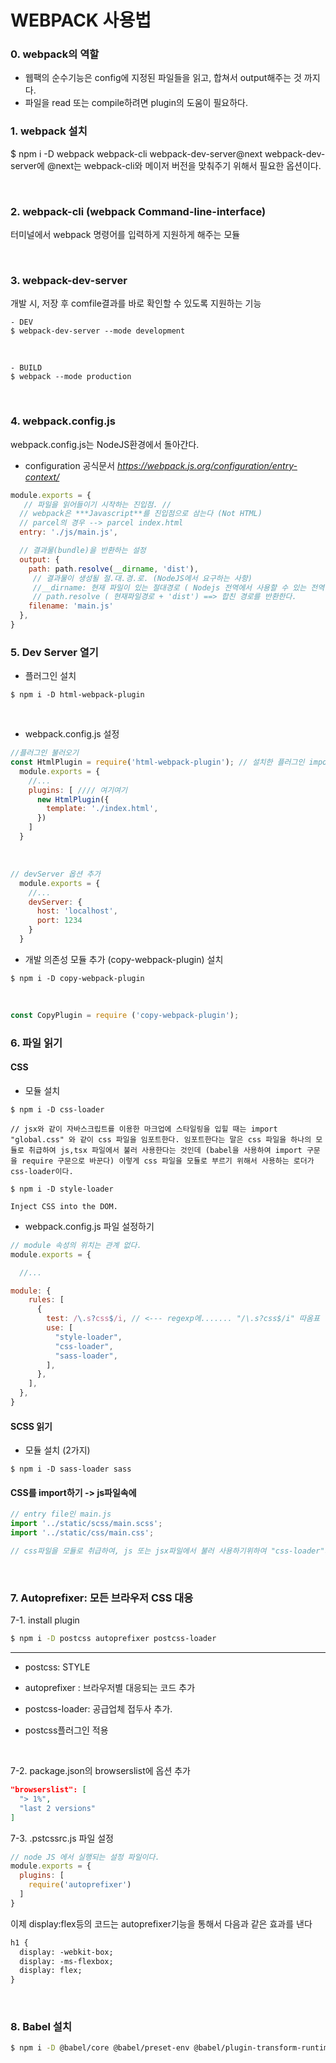 # WEBPACK 사용법

### 0. webpack의 역할
- 웹팩의 순수기능은 config에 지정된 파일들을 읽고, 합쳐서 output해주는 것 까지다.
- 파일을 read 또는 compile하려면 plugin의 도움이 필요하다.

### 1. webpack 설치 <br>
$ npm i -D webpack webpack-cli webpack-dev-server@next
webpack-dev-server에 @next는 webpack-cli와 메이저 버전을 맞춰주기 위해서 필요한 옵션이다.

<br>


### 2. webpack-cli (webpack Command-line-interface)
터미널에서 webpack 명령어를 입력하게 지원하게 해주는 모듈

<br>


### 3. webpack-dev-server <br>
개발 시, 저장 후 comfile결과를 바로 확인할 수 있도록 지원하는 기능
```plain
- DEV
$ webpack-dev-server --mode development
```

<br>

```plain
- BUILD
$ webpack --mode production
```

<br>

### 4. webpack.config.js
webpack.config.js는 NodeJS환경에서 돌아간다.

- configuration 공식문서
*https://webpack.js.org/configuration/entry-context/*
```js
module.exports = {
   // 파일을 읽어들이기 시작하는 진입점. // 
  // webpack은 ***Javascript**를 진입점으로 삼는다 (Not HTML)
  // parcel의 경우 --> parcel index.html
  entry: './js/main.js',

  // 결과물(bundle)을 반환하는 설정
  output: {
    path: path.resolve(__dirname, 'dist'),
     // 결과물이 생성될 절.대.경.로. (NodeJS에서 요구하는 사항)
     //__dirname: 현재 파일이 있는 절대경로 ( Nodejs 전역에서 사용할 수 있는 전역 변수)
     // path.resolve ( 현재파일경로 + 'dist') ==> 합친 경로를 반환한다.
    filename: 'main.js'
  },
}
```





### 5. Dev Server 열기
- 플러그인 설치
```
$ npm i -D html-webpack-plugin
```

<br>

- webpack.config.js 설정

```js
//플러그인 불러오기
const HtmlPlugin = require('html-webpack-plugin'); // 설치한 플러그인 import
  module.exports = {
    //...
    plugins: [ //// 여기여기
      new HtmlPlugin({
        template: './index.html',
      })
    ]
  }
```
<br>

```js
// devServer 옵션 추가
  module.exports = {
    //...
    devServer: {
      host: 'localhost',
      port: 1234
    }
  }
```

- 개발 의존성 모듈 추가 (copy-webpack-plugin)
설치
```plain
$ npm i -D copy-webpack-plugin
```

<br>

```js
const CopyPlugin = require ('copy-webpack-plugin');
```





### 6. 파일 읽기

#### CSS
- 모듈 설치 
```
$ npm i -D css-loader

// jsx와 같이 자바스크립트를 이용한 마크업에 스타일링을 입힐 때는 import "global.css" 와 같이 css 파일을 임포트한다. 임포트한다는 말은 css 파일을 하나의 모듈로 취급하여 js,tsx 파일에서 불러 사용한다는 것인데 (babel을 사용하여 import 구문을 require 구문으로 바꾼다) 이렇게 css 파일을 모듈로 부르기 위해서 사용하는 로더가 css-loader이다.

$ npm i -D style-loader

Inject CSS into the DOM.

```

- webpack.config.js 파일 설정하기

```js
// module 속성의 위치는 관계 없다.
module.exports = {

  //...

module: {
    rules: [
      {
        test: /\.s?css$/i, // <--- regexp에....... "/\.s?css$/i" 따옴표 넣어서.... css안먹히고 삽질 겁나했음.
        use: [
          "style-loader",
          "css-loader",
          "sass-loader",
        ],
      },
    ],
  },
}
```

#### SCSS 읽기
- 모듈 설치  (2가지)
```
$ npm i -D sass-loader sass
```


#### CSS를 import하기 -> js파일속에

```js
// entry file인 main.js
import '../static/scss/main.scss';
import '../static/css/main.css';

// css파일을 모듈로 취급하여, js 또는 jsx파일에서 불러 사용하기위하여 "css-loader"가 필요한 것이다.
```


<br>

### 7. Autoprefixer: 모든 브라우저 CSS 대응

7-1. install plugin
```bash
$ npm i -D postcss autoprefixer postcss-loader
```
---
- postcss: STYLE

- autoprefixer : 브라우저별 대응되는 코드 추가
- postcss-loader: 공급업체 접두사 추가. 
- postcss플러그인 적용

<br>

7-2. package.json의 browserslist에 옵션 추가
```json
"browserslist": [
  "> 1%",
  "last 2 versions"
]
```


7-3. .pstcssrc.js 파일 설정
```js
// node JS 에서 실행되는 설정 파일이다.
module.exports = {
  plugins: [
    require('autoprefixer')
  ]
}
```

이제 display:flex등의 코드는 autoprefixer기능을 통해서 다음과 같은 효과를 낸다

```html
h1 {
  display: -webkit-box;
  display: -ms-flexbox;
  display: flex;
}
```


<br>

### 8. Babel 설치

```bash
$ npm i -D @babel/core @babel/preset-env @babel/plugin-transform-runtime
```